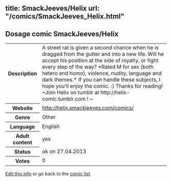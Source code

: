 title: SmackJeeves/Helix
url: "/comics/SmackJeeves_Helix.html"
---
Dosage comic SmackJeeves/Helix
-----------------------------------------

<p id="msg"></p>
<script type="text/javascript">
if (window.location.search === '?edit_info_mail=sent_ok') {
  var elem = document.getElementById("msg");
  elem.innerHTML = 'Edited information sucessfully sent.';
  elem.className = 'ok';
}
</script>
<table class="comicinfo">
<tr>
<th>Description</th><td>A street rat is given a second chance when he is dragged from the gutter and into a new life. Will he accept his position at the side of royalty, or fight every step of the way? *Rated M for sex (both hetero and homo), violence, nudity, language and dark themes.* If you can handle these subjects, I hope you'll enjoy the comic. :) Thanks for reading! ~Join Helix on tumblr at http://helix-comic.tumblr.com ! ~</td>
</tr>
<tr>
<th>Website</th><td><a href="http://helix.smackjeeves.com/comics/">http://helix.smackjeeves.com/comics/</a></td>
</tr>
<tr>
<th>Genre</th><td>Other</td>
</tr>
<tr>
<th>Language</th><td>English</td>
</tr>
<tr>
<th>Adult content</th><td>yes</td>
</tr>
<tr>
<th>Status</th><td>ok on 27.04.2013</td>
</tr>
<tr>
<th>Votes</th><td>0</td>
</tr>
</table>

[Edit this info](SmackJeeves_Helix_edit.html) or go back to the [comic list](../comic-index.html).
